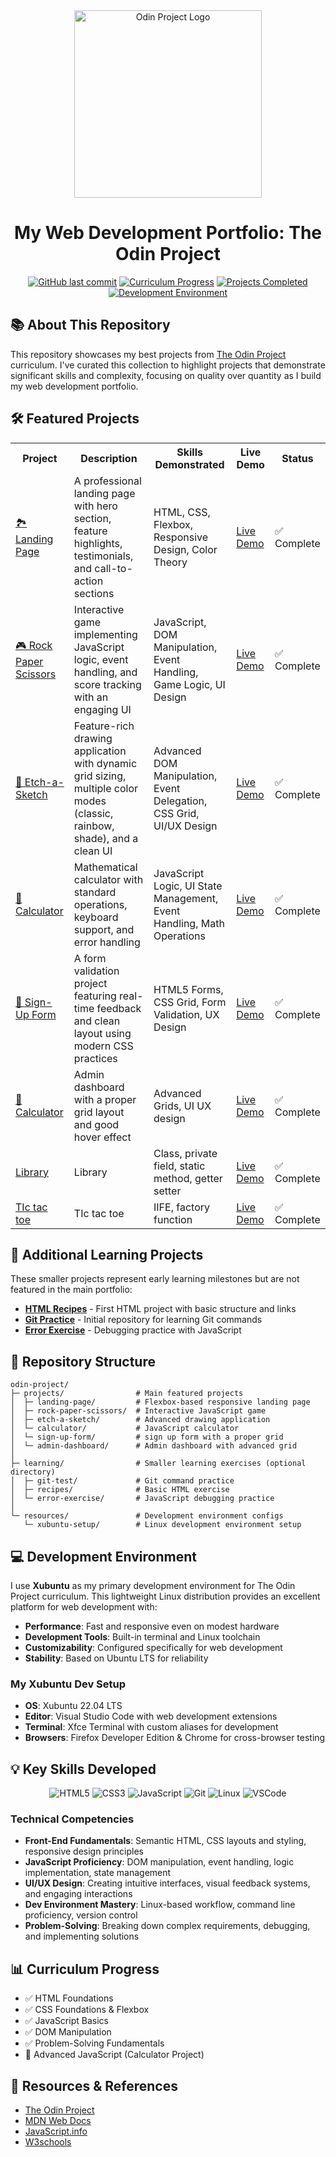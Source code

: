 <div align="center">
  <img src="https://www.skillfinder.com.au/media/wysiwyg/the-odin-project-logo-skill-finder-partners-page.png" alt="Odin Project Logo" width="300"/>
  <h1>My Web Development Portfolio: The Odin Project</h1>
  
  [![GitHub last commit](https://img.shields.io/github/last-commit/rffkive/odin-project?style=for-the-badge)](https://github.com/rffkive/odin-project/commits/main)
  [![Curriculum Progress](https://img.shields.io/badge/Progress-Javascript-orange?style=for-the-badge)](https://www.theodinproject.com/)
  [![Projects Completed](https://img.shields.io/badge/Projects_Completed-7-success?style=for-the-badge)](#projects-showcase)
  [![Development Environment](https://img.shields.io/badge/Dev_Environment-Xubuntu-blue?style=for-the-badge&logo=ubuntu&logoColor=white)](https://xubuntu.org/)
</div>

## 📚 About This Repository

This repository showcases my best projects from [The Odin Project](https://www.theodinproject.com/) curriculum. I've curated this collection to highlight projects that demonstrate significant skills and complexity, focusing on quality over quantity as I build my web development portfolio.

## 🛠️ Featured Projects

<table>
  <tr>
    <th>Project</th>
    <th>Description</th>
    <th>Skills Demonstrated</th>
    <th>Live Demo</th>
    <th>Status</th>
  </tr>
  <tr>
    <td><a href="https://github.com/rffkive/odin-landing-page">🏞️ Landing Page</a></td>
    <td>A professional landing page with hero section, feature highlights, testimonials, and call-to-action sections</td>
    <td>HTML, CSS, Flexbox, Responsive Design, Color Theory</td>
    <td><a href="https://rffkive.github.io/odin-landing-page">Live Demo</a></td>
    <td>✅ Complete</td>
  </tr>
  <tr>
    <td><a href="https://github.com/rffkive/odin-calculator">🎮 Rock Paper Scissors</a></td>
    <td>Interactive game implementing JavaScript logic, event handling, and score tracking with an engaging UI</td>
    <td>JavaScript, DOM Manipulation, Event Handling, Game Logic, UI Design</td>
    <td><a href="https://rffkive.github.io/odin-rock-paper-scissors">Live Demo</a></td>
    <td>✅ Complete</td>
  </tr>
  <tr>
    <td><a href="https://github.com/rffgrayson/odin-etch-a-sketch">🎨 Etch-a-Sketch</a></td>
    <td>Feature-rich drawing application with dynamic grid sizing, multiple color modes (classic, rainbow, shade), and a clean UI</td>
    <td>Advanced DOM Manipulation, Event Delegation, CSS Grid, UI/UX Design</td>
    <td><a href="https://rffgrayson.github.io/odin-etch-a-sketch">Live Demo</a></td>
    <td>✅ Complete</td>
  </tr>
  <tr>
    <td><a href="https://github.com/rffgrayson/odin-calculator">🧮 Calculator</a></td>
    <td>Mathematical calculator with standard operations, keyboard support, and error handling</td>
    <td>JavaScript Logic, UI State Management, Event Handling, Math Operations</td>
    <td><a href="https://github.com/rffgrayson/odin-calculator/deployments/github-pages">Live Demo</a></td>
    <td>✅ Complete</td>
  </tr>
  <tr>
    <td><a href="https://github.com/rffgrayson/sign-up-form">📄 Sign-Up Form</a></td>
    <td>A form validation project featuring real-time feedback and clean layout using modern CSS practices</td>
    <td>HTML5 Forms, CSS Grid, Form Validation, UX Design</td>
    <td><a href="https://rffgrayson.github.io/sign-up-form/">Live Demo</a></td>
    <td>✅ Complete</td>
  </tr>
   <tr>
    <td><a href="https://github.com/rffgrayson/admin-dashboard">🧮 Calculator</a></td>
    <td>Admin dashboard with a proper grid layout and good hover effect</td>
    <td>Advanced Grids, UI UX design</td>
    <td><a href="https://rffgrayson.github.io/admin-dashboard/">Live Demo</a></td>
    <td>✅ Complete</td>
  </tr>
  <tr>
    <td><a href="https://github.com/rffgrayson/odin-library">Library</a></td>
    <td>Library</td>
    <td>Class, private field, static method, getter setter</td>
    <td><a href="https://rffgrayson.github.io/odin-library/">Live Demo</a></td>
    <td>✅ Complete</td>
  </tr>
  <tr>
    <td><a href="https://github.com/rffgrayson/odin-tic-tac-toe">TIc tac toe</a></td>
    <td>TIc tac toe</td>
    <td>IIFE, factory function</td>
    <td><a href="https://rffgrayson.github.io/odin-tic-tac-toe/">Live Demo</a></td>
    <td>✅ Complete</td>
  </tr>
</table>

## 📁 Additional Learning Projects

These smaller projects represent early learning milestones but are not featured in the main portfolio:

- **[HTML Recipes](https://github.com/rffkive/odin-recipes)** - First HTML project with basic structure and links
- **[Git Practice](https://github.com/rffkive/git_test)** - Initial repository for learning Git commands
- **[Error Exercise](https://github.com/rffkive/odin-error-exercise)** - Debugging practice with JavaScript

## 📂 Repository Structure

```
odin-project/
├─ projects/                # Main featured projects
│  ├─ landing-page/         # Flexbox-based responsive landing page 
│  ├─ rock-paper-scissors/  # Interactive JavaScript game
│  ├─ etch-a-sketch/        # Advanced drawing application
│  └─ calculator/           # JavaScript calculator
│  └─ sign-up-form/         # sign up form with a proper grid
│  └─ admin-dashboard/      # Admin dashboard with advanced grid
│
├─ learning/                # Smaller learning exercises (optional directory)
│  ├─ git-test/             # Git command practice
│  ├─ recipes/              # Basic HTML exercise
│  └─ error-exercise/       # JavaScript debugging practice
│
└─ resources/               # Development environment configs
   └─ xubuntu-setup/        # Linux development environment setup
```

## 💻 Development Environment

I use **Xubuntu** as my primary development environment for The Odin Project curriculum. This lightweight Linux distribution provides an excellent platform for web development with:

- **Performance**: Fast and responsive even on modest hardware
- **Development Tools**: Built-in terminal and Linux toolchain
- **Customizability**: Configured specifically for web development
- **Stability**: Based on Ubuntu LTS for reliability

### My Xubuntu Dev Setup
- **OS**: Xubuntu 22.04 LTS
- **Editor**: Visual Studio Code with web development extensions
- **Terminal**: Xfce Terminal with custom aliases for development
- **Browsers**: Firefox Developer Edition & Chrome for cross-browser testing

## 💡 Key Skills Developed

<div align="center">
  <img src="https://img.shields.io/badge/HTML5-E34F26?style=for-the-badge&logo=html5&logoColor=white" alt="HTML5"/>
  <img src="https://img.shields.io/badge/CSS3-1572B6?style=for-the-badge&logo=css3&logoColor=white" alt="CSS3"/>
  <img src="https://img.shields.io/badge/JavaScript-F7DF1E?style=for-the-badge&logo=javascript&logoColor=black" alt="JavaScript"/>
  <img src="https://img.shields.io/badge/Git-F05032?style=for-the-badge&logo=git&logoColor=white" alt="Git"/>
  <img src="https://img.shields.io/badge/Linux-FCC624?style=for-the-badge&logo=linux&logoColor=black" alt="Linux"/>
  <img src="https://img.shields.io/badge/VSCode-007ACC?style=for-the-badge&logo=visualstudiocode&logoColor=white" alt="VSCode"/>
</div>

### Technical Competencies
- **Front-End Fundamentals**: Semantic HTML, CSS layouts and styling, responsive design principles
- **JavaScript Proficiency**: DOM manipulation, event handling, logic implementation, state management
- **UI/UX Design**: Creating intuitive interfaces, visual feedback systems, and engaging interactions
- **Dev Environment Mastery**: Linux-based workflow, command line proficiency, version control
- **Problem-Solving**: Breaking down complex requirements, debugging, and implementing solutions

## 📊 Curriculum Progress

- ✅ HTML Foundations
- ✅ CSS Foundations & Flexbox
- ✅ JavaScript Basics
- ✅ DOM Manipulation
- ✅ Problem-Solving Fundamentals
- 🔄 Advanced JavaScript (Calculator Project)

## 🔗 Resources & References

- [The Odin Project](https://www.theodinproject.com/) 
- [MDN Web Docs](https://developer.mozilla.org/) 
- [JavaScript.info](https://javascript.info/)
- [W3schools](https://www.w3schools.com/)
